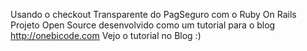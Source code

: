 Usando o checkout Transparente do PagSeguro com o Ruby On Rails
Projeto Open Source desenvolvido como um tutorial para o blog http://onebicode.com
Vejo o tutorial no Blog :)
